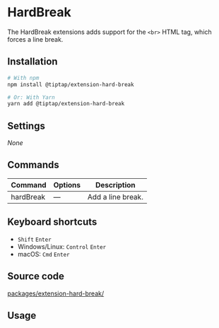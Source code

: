 # HardBreak
The HardBreak extensions adds support for the `<br>` HTML tag, which forces a line break.

## Installation
```bash
# With npm
npm install @tiptap/extension-hard-break

# Or: With Yarn
yarn add @tiptap/extension-hard-break
```

## Settings
*None*

## Commands
| Command   | Options | Description       |
| --------- | ------- | ----------------- |
| hardBreak | —       | Add a line break. |

## Keyboard shortcuts
* `Shift` `Enter`
* Windows/Linux: `Control` `Enter`
* macOS: `Cmd` `Enter`

## Source code
[packages/extension-hard-break/](https://github.com/ueberdosis/tiptap-next/blob/main/packages/extension-hard-break/)

## Usage
<demo name="Extensions/HardBreak" highlight="3-5,17,36" />
